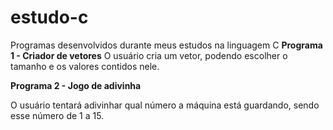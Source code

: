 # estudo-c
Programas desenvolvidos durante meus estudos na linguagem C
<b>Programa 1 - Criador de vetores</b>
O usuário cria um vetor, podendo escolher o tamanho e os valores contidos nele.
<p><b>Programa 2 - Jogo de adivinha</b></p>
O usuário tentará adivinhar qual número a máquina está guardando, sendo esse número de 1 a 15.

